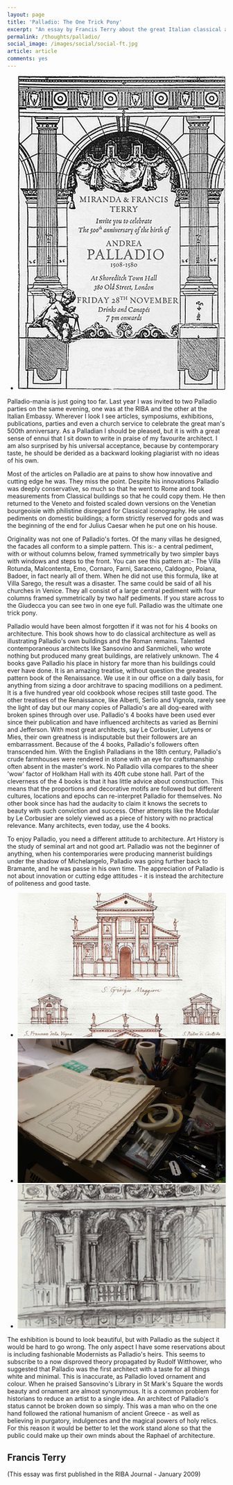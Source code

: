 ```yaml
---
layout: page
title: 'Palladio: The One Trick Pony'
excerpt: "An essay by Francis Terry about the great Italian classical architect Andrea Palladio discussing his achievements from the perspective of a modern designer"
permalink: /thoughts/palladio/
social_image: /images/social/social-ft.jpg
article: article
comments: yes
---
```


<ul class="list">
<li class="third">
<a class="fancybox" rel="group" href="/images/essays/palladio/palladio-main.gif">
<img src="/images/essays/palladio/palladio-main.gif" alt="Palladio: The One Trick Pony by Francis Terry" />
</a>
</li>
</ul>

<p>
Palladio-mania is just going too far.  Last year I was invited to two Palladio parties on the same evening, one was at the RIBA and the other at the Italian Embassy.  Wherever I look I see articles, symposiums, exhibitions, publications, parties and even a church service to celebrate the great man's 500th anniversary.  As a Palladian I should be pleased, but it is with a great sense of ennui that I sit down to write in praise of my favourite architect.  I am also surprised by his universal acceptance, because by contemporary taste, he should be derided as a backward looking plagiarist with no ideas of his own.
</p><p>
Most of the articles on Palladio are at pains to show how innovative and cutting edge he was.  They miss the point.  Despite his innovations Palladio was deeply conservative, so much so that he went to Rome and took measurements from Classical buildings so that he could copy them.  He then returned to the Veneto and foisted scaled down versions on the Venetian bourgeoisie with philistine disregard for Classical iconography. He used pediments on domestic buildings; a form strictly reserved for gods and was the beginning of the end for Julius Caesar when he put one on his house.
</p><p>
Originality was not one of Palladio's fortes.  Of the many villas he designed, the facades all conform to a simple pattern. This is:- a central pediment, with or without columns below, framed symmetrically by two simpler bays with windows and steps to the front. You can see this pattern at:- The Villa Rotunda, Malcontenta, Emo, Cornaro, Farni, Saraceno, Caldogno, Poiana, Badoer, in fact nearly all of them. When he did not use this formula, like at Villa Sarego, the result was a disaster.  The same could be said of all his churches in Venice.  They all consist of a large central pediment with four columns framed symmetrically by two half pediments.  If you stare across to the Giudecca you can see two in one eye full.  Palladio was the ultimate one trick pony.
</p><p>
Palladio would have been almost forgotten if it was not for his 4 books on architecture.  This book shows how to do classical architecture as well as illustrating Palladio's own buildings and the Roman remains.  Talented contemporaneous architects like Sansovino and Sanmicheli, who wrote nothing but produced many great buildings, are relatively unknown.  The 4 books gave Palladio his place in history far more than his buildings could ever have done. It is an amazing treatise, without question the greatest pattern book of the Renaissance.  We use it in our office on a daily basis, for anything from sizing a door architrave to spacing modillions on a pediment.  It is a five hundred year old cookbook whose recipes still taste good.  The other treatises of the Renaissance, like Alberti, Serlio and Vignola, rarely see the light of day but our many copies of Palladio's are all dog-eared with broken spines through over use. Palladio's 4 books have been used ever since their publication and have influenced architects as varied as Bernini and Jefferson.  With most great architects, say Le Corbusier, Lutyens or Mies, their own greatness is indisputable but their followers are an embarrassment. Because of the 4 books, Palladio's followers often transcended him. With the English Palladians in the 18th century, Palladio's crude farmhouses were rendered in stone with an eye for craftsmanship often absent in the master's work.  No Palladio villa compares to the sheer 'wow' factor of Holkham Hall with its 40ft cube stone hall.  Part of the cleverness of the 4 books is that it has little advice about construction.  This means that the proportions and decorative motifs are followed but different cultures, locations and epochs can re-interpret Palladio for themselves.  No other book since has had the audacity to claim it knows the secrets to beauty with such conviction and success.  Other attempts like the Modular by Le Corbusier are solely viewed as a piece of history with no practical relevance.  Many architects, even today, use the 4 books.
</p><p>
To enjoy Palladio, you need a different attitude to architecture.   Art History is the study of seminal art and not good art. Palladio was not the beginner of anything, when his contemporaries were producing mannerist buildings under the shadow of Michelangelo, Palladio was going further back to Bramante, and he was passe in his own time. The appreciation of Palladio is not about innovation or cutting edge attitudes -  it is instead the architecture of politeness and good taste.
</p>

<ul class="list">
<li class="third">
<a class="fancybox" rel="group" href="/images/essays/palladio/palladio2.gif">
<img src="/images/essays/palladio/thumbs/palladio2.jpg" alt="Palladio: The One Trick Pony by Francis Terry" />
</a>
</li>
<li class="third">
<a class="fancybox" rel="group" href="/images/essays/palladio/palladio3.gif">
<img src="/images/essays/palladio/thumbs/palladio3.jpg" alt="Palladio: The One Trick Pony by Francis Terry" />
</a>
</li>
<li class="third">
<a class="fancybox" rel="group" href="/images/essays/palladio/palladio4.gif">
<img src="/images/essays/palladio/thumbs/palladio4.jpg" alt="Palladio: The One Trick Pony by Francis Terry" />
</a>
</li>
</ul>

<p>	 
The exhibition is bound to look beautiful, but with Palladio as the subject it would be hard to go wrong.  The only aspect I have some reservations about is including fashionable Modernists as Palladio's heirs.  This seems to subscribe to a now disproved theory propagated by Rudolf Witthower, who suggested that Palladio was the first architect with a taste for all things white and minimal.  This is inaccurate, as Palladio loved ornament and colour.  When he praised Sansovino's Library in St Mark's Square the words beauty and ornament are almost synonymous.  It is a common problem for historians to reduce an artist to a single idea.  An architect of Palladio's status cannot be broken down so simply. This was a man who on the one hand followed the rational humanism of ancient Greece - as well as believing in purgatory, indulgences and the magical powers of holy relics.  For this reason it would be better to let the work stand alone so that the public could make up their own minds about the Raphael of architecture. 
</p>

<h2>
Francis Terry
</h2>
<p>
(This essay was first published in the RIBA Journal - January 2009)
</p>

<div class="fb-comments" data-href="http://ftanda.co.uk/thoughts/palladio/" data-width="100%" data-numposts="12"></div>